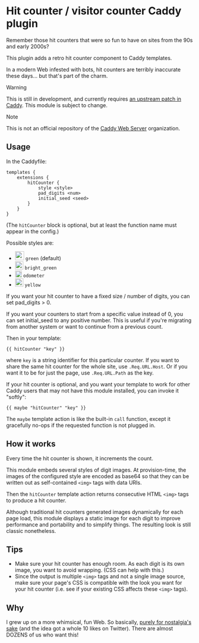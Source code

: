Hit counter / visitor counter Caddy plugin
===========================================

Remember those hit counters that were so fun to have on sites from the 90s and early 2000s?

This plugin adds a retro hit counter component to Caddy templates.

In a modern Web infested with bots, hit counters are terribly inaccurate these days... but that's part of the charm.

> [!WARNING]
> This is still in development, and currently requires [an upstream patch in Caddy](https://github.com/caddyserver/caddy/pull/5939). This module is subject to change.

> [!NOTE]
> This is not an official repository of the [Caddy Web Server](https://github.com/caddyserver) organization.


## Usage

In the Caddyfile:

```
templates {
	extensions {
		hitCounter {
			style <style>
			pad_digits <num>
			initial_seed <seed>
		}
	}
}
```

(The `hitCounter` block is optional, but at least the function name must appear in the config.)

Possible styles are:

- <img src="https://github.com/mholt/caddy-hitcounter/assets/1128849/0ece69c9-4e5a-43e9-a826-34f8d15bbda5" height="24"> `green` (default)
- <img src="https://github.com/mholt/caddy-hitcounter/assets/1128849/df9b6f07-9c8d-43ef-9235-fd57d0f13af0" height="22"> `bright_green`
- <img src="https://github.com/mholt/caddy-hitcounter/assets/1128849/31736f9b-dee3-4670-8e38-b66b5514053c" height="18"> `odometer`
- <img src="https://github.com/mholt/caddy-hitcounter/assets/1128849/aa0ee1f3-5dc6-4be4-a911-a5281618ace6" height="22"> `yellow`

If you want your hit counter to have a fixed size / number of digits, you can set pad_digits > 0.

If you want your counters to start from a specific value instead of 0, you can set initial_seed to any positive number. This is useful if you're migrating from another system or want to continue from a previous count.

Then in your template:

```
{{ hitCounter "key" }}
```

where `key` is a string identifier for this particular counter. If you want to share the same hit counter for the whole site, use `.Req.URL.Host`. Or if you want it to be for just the page, use `.Req.URL.Path` as the key.

If your hit counter is optional, and you want your template to work for other Caddy users that may not have this module installed, you can invoke it "softly":

```
{{ maybe "hitCounter" "key" }}
```

The `maybe` template action is like the built-in `call` function, except it gracefully no-ops if the requested function is not plugged in.

## How it works

Every time the hit counter is shown, it increments the count.

This module embeds several styles of digit images. At provision-time, the images of the configured style are encoded as base64 so that they can be written out as self-contained `<img>` tags with data URIs.

Then the `hitCounter` template action returns consecutive HTML `<img>` tags to produce a hit counter.

Although traditional hit counters generated images dynamically for each page load, this module displays a static image for each digit to improve performance and portability and to simplify things. The resulting look is still classic nonetheless.

## Tips

- Make sure your hit counter has enough room. As each digit is its own image, you want to avoid wrapping. (CSS can help with this.)
- Since the output is multiple `<img>` tags and not a single image source, make sure your page's CSS is compatible with the look you want for your hit counter (i.e. see if your existing CSS affects these `<img>` tags).


## Why

I grew up on a more whimsical, fun Web. So basically, [purely for nostalgia's sake](https://twitter.com/mholt6/status/1723538541505106343) (and the idea got a whole 10 likes on Twitter). There are almost DOZENS of us who want this!
